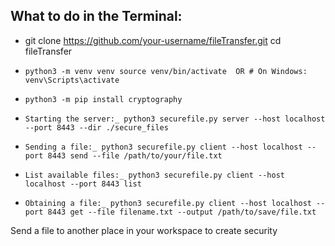 ## What to do in the Terminal:

- git clone https://github.com/your-username/fileTransfer.git
cd fileTransfer

- ```
  python3 -m venv venv source venv/bin/activate  OR # On Windows: venv\Scripts\activate
  ````

- ```
  python3 -m pip install cryptography
  ```
  
- ```
  Starting the server:_ python3 securefile.py server --host localhost --port 8443 --dir ./secure_files
  ```
  
- ```
  Sending a file:_ python3 securefile.py client --host localhost --port 8443 send --file /path/to/your/file.txt
  ```
  
- ```
  List available files:_ python3 securefile.py client --host localhost --port 8443 list
  ```
  
- ```
  Obtaining a file:_ python3 securefile.py client --host localhost --port 8443 get --file filename.txt --output /path/to/save/file.txt
  ```

Send a file to another place in your workspace to create security
